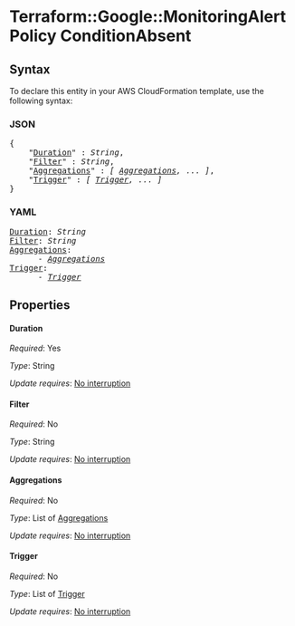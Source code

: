 # Terraform::Google::MonitoringAlertPolicy ConditionAbsent

## Syntax

To declare this entity in your AWS CloudFormation template, use the following syntax:

### JSON

<pre>
{
    "<a href="#duration" title="Duration">Duration</a>" : <i>String</i>,
    "<a href="#filter" title="Filter">Filter</a>" : <i>String</i>,
    "<a href="#aggregations" title="Aggregations">Aggregations</a>" : <i>[ <a href="conditionabsent-aggregations.md">Aggregations</a>, ... ]</i>,
    "<a href="#trigger" title="Trigger">Trigger</a>" : <i>[ <a href="conditionabsent-trigger.md">Trigger</a>, ... ]</i>
}
</pre>

### YAML

<pre>
<a href="#duration" title="Duration">Duration</a>: <i>String</i>
<a href="#filter" title="Filter">Filter</a>: <i>String</i>
<a href="#aggregations" title="Aggregations">Aggregations</a>: <i>
      - <a href="conditionabsent-aggregations.md">Aggregations</a></i>
<a href="#trigger" title="Trigger">Trigger</a>: <i>
      - <a href="conditionabsent-trigger.md">Trigger</a></i>
</pre>

## Properties

#### Duration

_Required_: Yes

_Type_: String

_Update requires_: [No interruption](https://docs.aws.amazon.com/AWSCloudFormation/latest/UserGuide/using-cfn-updating-stacks-update-behaviors.html#update-no-interrupt)

#### Filter

_Required_: No

_Type_: String

_Update requires_: [No interruption](https://docs.aws.amazon.com/AWSCloudFormation/latest/UserGuide/using-cfn-updating-stacks-update-behaviors.html#update-no-interrupt)

#### Aggregations

_Required_: No

_Type_: List of <a href="conditionabsent-aggregations.md">Aggregations</a>

_Update requires_: [No interruption](https://docs.aws.amazon.com/AWSCloudFormation/latest/UserGuide/using-cfn-updating-stacks-update-behaviors.html#update-no-interrupt)

#### Trigger

_Required_: No

_Type_: List of <a href="conditionabsent-trigger.md">Trigger</a>

_Update requires_: [No interruption](https://docs.aws.amazon.com/AWSCloudFormation/latest/UserGuide/using-cfn-updating-stacks-update-behaviors.html#update-no-interrupt)

